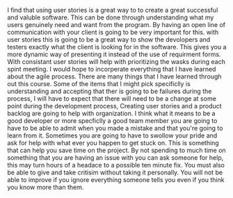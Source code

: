 I find that using user stories is a great way to to create a great successful and valuble software. This can be done through understanding what my users genuinely need and want from the program. By having an open line of communication with your client is going to be very important for this. with user stories this is going to be a great way to show the devolopers and testers exactly what the client is looking for in the software. This gives you a more dynamic way of presenting it instead of the use of requirment forms. With consistant user stories will help with prioritizing the wasks during each spint meeting. 
I would hope to incorperate everything that I have learned about the agile process. There are many things that I have learned through out this course. Some of the items that I might pick specificlly is understanding and accepting that ther is going to be failures during the process, I will have to expect that there will need to be a change at some point during the development process, Creating user stories and a product backlog are going to help with organization. 
I think what it means to be a good developer or more specficlly a good team member you are going to have to be able to admit when you made a mistake and that you're going to learn from it. Sometimes you are going to have to swollow your pride and ask for help with what ever you happen to get stuck on. This is something that can help you save time on the project. By not spending to much time on something that you are having an issue with you can ask someone for help, this may turn hours of a headace to a possible ten minute fix. You must also be able to give and take critisim without taking it personally. You will not be able to improve if you ignore everything someone tells you even if you think you know more than them. 
